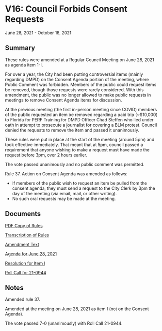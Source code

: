 # V16: Council Forbids Consent Requests

June 28, 2021 - October 18, 2021

## Summary

These rules were amended at a Regular Council Meeting on June 28, 2021 as agenda item 1-I.

For over a year, the City had been putting controversial items (mainly regarding DMPD) on the Consent Agenda portion of the meeting, where Public Comment was forbidden. Members of the public could request items be removed, though those requests were rarely considered. With this amendment, the public was no longer allowed to make public requests in meetings to remove Consent Agenda items for discussion.

At the previous meeting (the first in-person meeting since COVID) members of the public requested an item be removed regarding a paid trip (~$10,000) to Florida for PERF Training for DMPD Officer Chad Steffen who lied under oath in attempt to prosecute a journalist for covering a BLM protest. Council denied the requests to remove the item and passed it unanimously.

These rules were put in place at the start of the meeting (around 5pm) and took effective immediately. That meant that at 5pm, council passed a requirement that anyone wishing to make a request must have made the request before 3pm, over 2 hours earlier.

The vote passed unanimously and no public comment was permitted. 

Rule 37. Action on Consent Agenda was amended as follows:

- If members of the public wish to request an item be pulled from the consent agenda, they must send a request to the City Clerk by 3pm the day of the meeting (via email, mail, or other writing).
- No such oral requests may be made at the meeting. 
    
## Documents

[PDF Copy of Rules](assets/rules-archive/2021_06_28/copy.pdf)

[Transcription of Rules](#/view/rules-archive~2021_06_28~transcription)

[Amendment Text](#/view/rules-archive~2021_06_28~amendment)

[Agenda for June 28, 2021](assets/rules-archive/2021_06_28/agenda.pdf)

[Resolution for Item I](assets/rules-archive/2021_06_28/resolution.pdf)

[Roll Call for 21-0944](assets/rules-archive/2021_06_28/roll_call.pdf)

## Notes

Amended rule 37.

Amended at the meeting on June 28, 2021 as item I (not on the Consent Agenda).

The vote passed 7-0 (unanimously) with Roll Call 21-0944.
